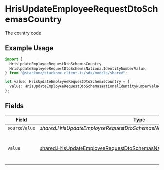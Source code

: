 # HrisUpdateEmployeeRequestDtoSchemasCountry

The country code

## Example Usage

```typescript
import {
  HrisUpdateEmployeeRequestDtoSchemasCountry,
  HrisUpdateEmployeeRequestDtoSchemasNationalIdentityNumberValue,
} from "@stackone/stackone-client-ts/sdk/models/shared";

let value: HrisUpdateEmployeeRequestDtoSchemasCountry = {
  value: HrisUpdateEmployeeRequestDtoSchemasNationalIdentityNumberValue.Us,
};
```

## Fields

| Field                                                                                                                                                                 | Type                                                                                                                                                                  | Required                                                                                                                                                              | Description                                                                                                                                                           | Example                                                                                                                                                               |
| --------------------------------------------------------------------------------------------------------------------------------------------------------------------- | --------------------------------------------------------------------------------------------------------------------------------------------------------------------- | --------------------------------------------------------------------------------------------------------------------------------------------------------------------- | --------------------------------------------------------------------------------------------------------------------------------------------------------------------- | --------------------------------------------------------------------------------------------------------------------------------------------------------------------- |
| `sourceValue`                                                                                                                                                         | *shared.HrisUpdateEmployeeRequestDtoSchemasNationalIdentityNumberSourceValue*                                                                                         | :heavy_minus_sign:                                                                                                                                                    | N/A                                                                                                                                                                   |                                                                                                                                                                       |
| `value`                                                                                                                                                               | [shared.HrisUpdateEmployeeRequestDtoSchemasNationalIdentityNumberValue](../../../sdk/models/shared/hrisupdateemployeerequestdtoschemasnationalidentitynumbervalue.md) | :heavy_minus_sign:                                                                                                                                                    | The ISO3166-1 Alpha2 Code of the Country                                                                                                                              | US                                                                                                                                                                    |